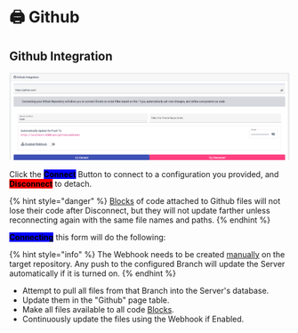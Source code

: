 # 🖨 Github

## Github Integration

![](<../../.gitbook/assets/Screen Shot 2022-04-03 at 14.53.41.png>)

Click the <mark style="background-color:blue;">**Connect**</mark> Button to connect to a configuration you provided, and <mark style="background-color:red;">**Disconnect**</mark> to detach.

{% hint style="danger" %}
[Blocks](../../fundamentals/projects.md) of code attached to Github files will not lose their code after Disconnect, but they will not update farther unless reconnecting again with the same file names and paths.
{% endhint %}

<mark style="background-color:blue;">**Connecting**</mark> this form will do the following:

{% hint style="info" %}
The Webhook needs to be created [manually](https://docs.github.com/en/developers/webhooks-and-events/webhooks/creating-webhooks) on the target repository. Any push to the configured Branch will update the Server automatically if it is turned on.
{% endhint %}

* Attempt to pull all files from that Branch into the Server's database.
* Update them in the "Github" page table.
* Make all files available to all code [Blocks](../../fundamentals/projects.md).
* Continuously update the files using the Webhook if Enabled.
